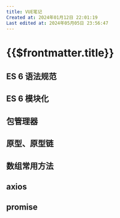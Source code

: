 ```yaml
---
title: VUE笔记
Created at: 2024年01月12日 22:01:19
Last edited at: 2024年05月05日 23:56:47
---
```

# {{$frontmatter.title}}
## ES 6 语法规范
## ES 6 模块化
## 包管理器
## 原型、原型链
## 数组常用方法
## axios
## promise
